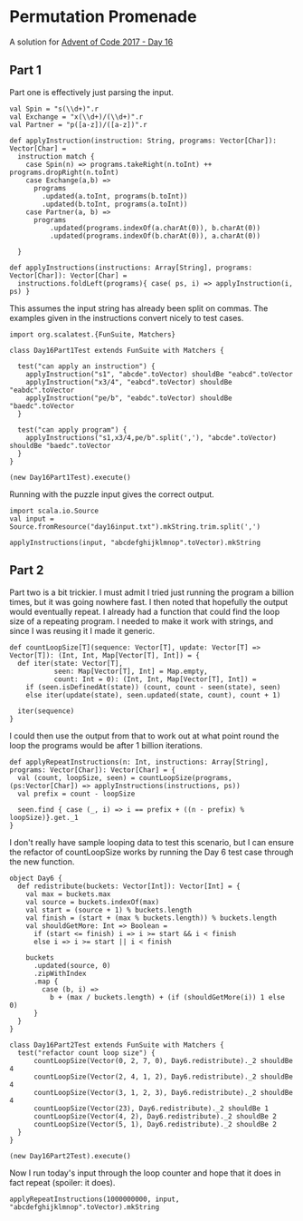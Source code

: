 # Permutation Promenade

A solution for [Advent of Code 2017 - Day 16](http://adventofcode.com/2017/day/16)

## Part 1

Part one is effectively just parsing the input.

```tut:book
val Spin = "s(\\d+)".r
val Exchange = "x(\\d+)/(\\d+)".r
val Partner = "p([a-z])/([a-z])".r

def applyInstruction(instruction: String, programs: Vector[Char]): Vector[Char] =
  instruction match {
    case Spin(n) => programs.takeRight(n.toInt) ++ programs.dropRight(n.toInt)
    case Exchange(a,b) =>
      programs
        .updated(a.toInt, programs(b.toInt))
        .updated(b.toInt, programs(a.toInt))
    case Partner(a, b) =>
      programs
          .updated(programs.indexOf(a.charAt(0)), b.charAt(0))
          .updated(programs.indexOf(b.charAt(0)), a.charAt(0))

  }
  
def applyInstructions(instructions: Array[String], programs: Vector[Char]): Vector[Char] =
  instructions.foldLeft(programs){ case( ps, i) => applyInstruction(i, ps) }
```

This assumes the input string has already been split on commas. The examples 
given in the instructions convert nicely to test cases.

```tut:book
import org.scalatest.{FunSuite, Matchers}

class Day16Part1Test extends FunSuite with Matchers {

  test("can apply an instruction") {
    applyInstruction("s1", "abcde".toVector) shouldBe "eabcd".toVector
    applyInstruction("x3/4", "eabcd".toVector) shouldBe "eabdc".toVector
    applyInstruction("pe/b", "eabdc".toVector) shouldBe "baedc".toVector
  }

  test("can apply program") {
    applyInstructions("s1,x3/4,pe/b".split(','), "abcde".toVector) shouldBe "baedc".toVector
  }
}

(new Day16Part1Test).execute()
```

Running with the puzzle input gives the correct output.

```tut:book
import scala.io.Source
val input = Source.fromResource("day16input.txt").mkString.trim.split(',')

applyInstructions(input, "abcdefghijklmnop".toVector).mkString
```

## Part 2

Part two is a bit trickier. I must admit I tried just running the program a
billion times, but it was going nowhere fast. I then noted that hopefully the
output would eventually repeat. I already had a function that could find the
loop size of a repeating program. I needed to make it work with strings, and
since I was reusing it I made it generic.

```tut:book
def countLoopSize[T](sequence: Vector[T], update: Vector[T] => Vector[T]): (Int, Int, Map[Vector[T], Int]) = {
  def iter(state: Vector[T],
           seen: Map[Vector[T], Int] = Map.empty,
           count: Int = 0): (Int, Int, Map[Vector[T], Int]) =
    if (seen.isDefinedAt(state)) (count, count - seen(state), seen)
    else iter(update(state), seen.updated(state, count), count + 1)
    
  iter(sequence)
}
```

I could then use the output from that to work out at what point round the loop
the programs would be after 1 billion iterations.

```tut:book
def applyRepeatInstructions(n: Int, instructions: Array[String], programs: Vector[Char]): Vector[Char] = {
  val (count, loopSize, seen) = countLoopSize(programs, (ps:Vector[Char]) => applyInstructions(instructions, ps))
  val prefix = count - loopSize

  seen.find { case (_, i) => i == prefix + ((n - prefix) % loopSize)}.get._1
}
```

I don't really have sample looping data to test this scenario, but I can ensure
the refactor of countLoopSize works by running the Day 6 test case through the
new function.

```tut:invisible
object Day6 {
  def redistribute(buckets: Vector[Int]): Vector[Int] = {
    val max = buckets.max
    val source = buckets.indexOf(max)
    val start = (source + 1) % buckets.length
    val finish = (start + (max % buckets.length)) % buckets.length
    val shouldGetMore: Int => Boolean =
      if (start <= finish) i => i >= start && i < finish
      else i => i >= start || i < finish
    
    buckets
      .updated(source, 0)
      .zipWithIndex
      .map {
        case (b, i) =>
          b + (max / buckets.length) + (if (shouldGetMore(i)) 1 else 0)
      }
  }
}
```
```tut:book
class Day16Part2Test extends FunSuite with Matchers {
  test("refactor count loop size") {
      countLoopSize(Vector(0, 2, 7, 0), Day6.redistribute)._2 shouldBe 4
      countLoopSize(Vector(2, 4, 1, 2), Day6.redistribute)._2 shouldBe 4
      countLoopSize(Vector(3, 1, 2, 3), Day6.redistribute)._2 shouldBe 4
      countLoopSize(Vector(23), Day6.redistribute)._2 shouldBe 1
      countLoopSize(Vector(4, 2), Day6.redistribute)._2 shouldBe 2
      countLoopSize(Vector(5, 1), Day6.redistribute)._2 shouldBe 2
  }
}

(new Day16Part2Test).execute()
```

Now I run today's input through the loop counter and hope that it does in fact
repeat (spoiler: it does).

```tut:book
applyRepeatInstructions(1000000000, input, "abcdefghijklmnop".toVector).mkString
```
